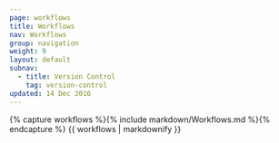 ```yaml
---
page: workflows
title: Workflows
nav: Workflows
group: navigation
weight: 9
layout: default
subnav:
  - title: Version Control
    tag: version-control
updated: 14 Dec 2016
---
```


<div class="docs-section">
		{% capture workflows %}{% include markdown/Workflows.md %}{% endcapture %}
		{{ workflows | markdownify }}
</div>